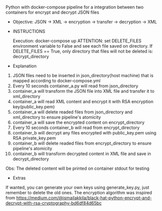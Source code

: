 Python with docker-compose pipeline for a integration between two containers for encrypt and decrypt JSON files

- Objective: JSON -> XML -> encryption -> transfer -> decryption -> XML

- INSTRUCTIONS

   Execution: docker-compose up
   ATTENTION: set DELETE_FILES environment variable to False and see each file saved on directory.
   If DELETE_FILES == True, only directory that files will not be deleted is: decrypt_directory

- Explanation

1. JSON files need to be inserted in json_directory(host machine) that is mapped according to docker-compose.yml
2. Every 10 seconds container_a.py will read from json_directory
3. container_a will transform the JSON file into XML file and transfer it to xml_directory
4. container_a will read XML content and encrypt it with RSA encryption key(public_key.pem)
5. container_a will delete readed files from json_directory and xml_directory to ensure pipeline's atomicity
6. container_a will save the encrypted content on encrypt_directory
7. Every 10 seconds container_b will read from encrypt_directory
8. container_b will decrypt any files encrypted with public_key.pem using RSA private_key.pem
9. container_b will delete readed files from encrypt_directory to ensure pipeline's atomicity
10. container_b will transform decrypted content in XML file and save in decrypt_directory

Obs: The deleted content will be printed on container stdout for testing

- Extras

If wanted, you can generate your own keys using generate_key.py, just remember to delete the old ones. The encryption algorithm was inspired from https://medium.com/@ismailakkila/black-hat-python-encrypt-and-decrypt-with-rsa-cryptography-bd6df84d65bc

